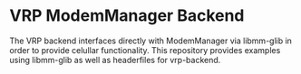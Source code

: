 # VRP ModemManager Backend
 
The VRP backend interfaces directly with ModemManager via libmm-glib in order to provide celullar functionality. This repository provides examples using libmm-glib as well as headerfiles for vrp-backend.
